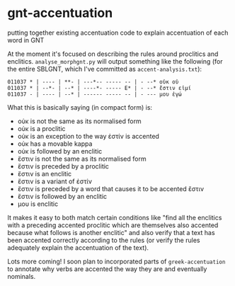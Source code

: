 # gnt-accentuation

putting together existing accentuation code to explain accentuation of each word in GNT

At the moment it's focused on describing the rules around proclitics and enclitics. `analyse_morphgnt.py` will output something like the following (for the entire SBLGNT, which I've committed as `accent-analysis.txt`):

```
011037 * | ---- | **- | ---*-- ----- -- | - --* οὐκ οὐ
011037 * | --*- | --* | ----*- ----- E* | - --* ἔστιν εἰμί
011037 - | ---- | --* | ------ ----- -- | - --- μου ἐγώ
```

What this is basically saying (in compact form) is:

- οὐκ is not the same as its normalised form
- οὐκ is a proclitic
- οὐκ is an exception to the way ἐστίν is accented
- οὐκ has a movable kappa
- οὐκ is followed by an enclitic
- ἔστιν is not the same as its normalised form
- ἔστιν is preceded by a proclitic
- ἔστιν is an enclitic
- ἔστιν is a variant of ἐστίν
- ἔστιν is preceded by a word that causes it to be accented ἔστιν
- ἔστιν is followed by an enclitic
- μου is enclitic

It makes it easy to both match certain conditions like "find all the enclitics with a preceding accented proclitic which are themselves also accented because what follows is another enclitic" and also verify that a text has been accented correctly according to the rules (or verify the rules adequately explain the accentuation of the text).

Lots more coming! I soon plan to incorporated parts of `greek-accentuation` to annotate why verbs are accented the way they are and eventually nominals.

